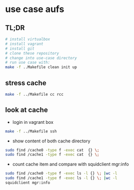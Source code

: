 # use case aufs

## TL;DR

```bash
# install virtualbox
# install vagrant
# install git
# clone these repository
# change into use-case directory
# run use case with:
make -f ..Makefile clean init up
```

## stress cache

```bash
make -f ../Makefile cc rcc
```

## look at cache

- login in vagrant box

```bash
make -f ../Makefile ssh
```

- show content of both cache directory

```bash
sudo find /cache0 -type f -exec cat  {} \;
sudo find /cache1 -type f -exec cat  {} \;
```

- count cache item and compare with squidclient mgr:info

```bash
sudo find /cache0 -type f -exec ls -l {} \; |wc -l
sudo find /cache1 -type f -exec ls -l {} \; |wc -l
squidclient mgr:info
```
